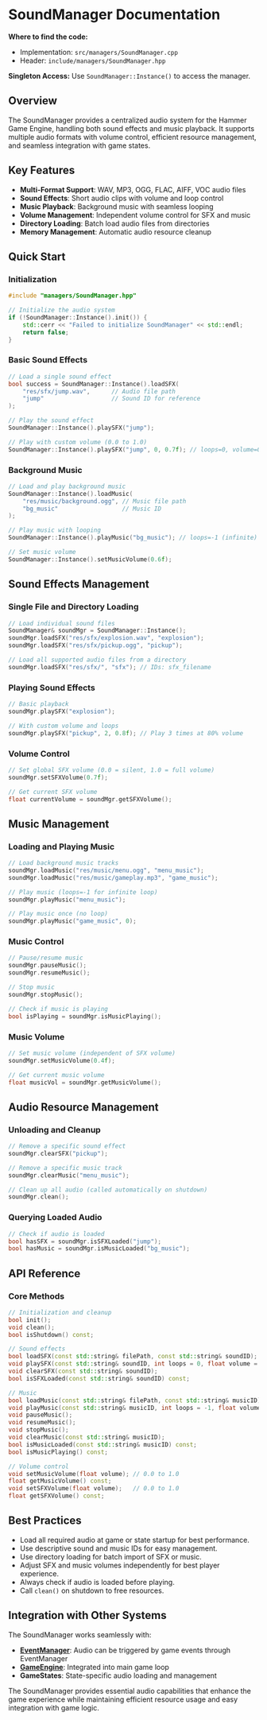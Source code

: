 # SoundManager Documentation

**Where to find the code:**
- Implementation: `src/managers/SoundManager.cpp`
- Header: `include/managers/SoundManager.hpp`

**Singleton Access:** Use `SoundManager::Instance()` to access the manager.

## Overview

The SoundManager provides a centralized audio system for the Hammer Game Engine, handling both sound effects and music playback. It supports multiple audio formats with volume control, efficient resource management, and seamless integration with game states.

## Key Features

- **Multi-Format Support**: WAV, MP3, OGG, FLAC, AIFF, VOC audio files
- **Sound Effects**: Short audio clips with volume and loop control
- **Music Playback**: Background music with seamless looping
- **Volume Management**: Independent volume control for SFX and music
- **Directory Loading**: Batch load audio files from directories
- **Memory Management**: Automatic audio resource cleanup

## Quick Start

### Initialization

```cpp
#include "managers/SoundManager.hpp"

// Initialize the audio system
if (!SoundManager::Instance().init()) {
    std::cerr << "Failed to initialize SoundManager" << std::endl;
    return false;
}
```

### Basic Sound Effects

```cpp
// Load a single sound effect
bool success = SoundManager::Instance().loadSFX(
    "res/sfx/jump.wav",      // Audio file path
    "jump"                   // Sound ID for reference
);

// Play the sound effect
SoundManager::Instance().playSFX("jump");

// Play with custom volume (0.0 to 1.0)
SoundManager::Instance().playSFX("jump", 0, 0.7f); // loops=0, volume=0.7
```

### Background Music

```cpp
// Load and play background music
SoundManager::Instance().loadMusic(
    "res/music/background.ogg", // Music file path
    "bg_music"                  // Music ID
);

// Play music with looping
SoundManager::Instance().playMusic("bg_music"); // loops=-1 (infinite) by default

// Set music volume
SoundManager::Instance().setMusicVolume(0.6f);
```

## Sound Effects Management

### Single File and Directory Loading

```cpp
// Load individual sound files
SoundManager& soundMgr = SoundManager::Instance();
soundMgr.loadSFX("res/sfx/explosion.wav", "explosion");
soundMgr.loadSFX("res/sfx/pickup.ogg", "pickup");

// Load all supported audio files from a directory
soundMgr.loadSFX("res/sfx/", "sfx"); // IDs: sfx_filename
```

### Playing Sound Effects

```cpp
// Basic playback
soundMgr.playSFX("explosion");

// With custom volume and loops
soundMgr.playSFX("pickup", 2, 0.8f); // Play 3 times at 80% volume
```

### Volume Control

```cpp
// Set global SFX volume (0.0 = silent, 1.0 = full volume)
soundMgr.setSFXVolume(0.7f);

// Get current SFX volume
float currentVolume = soundMgr.getSFXVolume();
```

## Music Management

### Loading and Playing Music

```cpp
// Load background music tracks
soundMgr.loadMusic("res/music/menu.ogg", "menu_music");
soundMgr.loadMusic("res/music/gameplay.mp3", "game_music");

// Play music (loops=-1 for infinite loop)
soundMgr.playMusic("menu_music");

// Play music once (no loop)
soundMgr.playMusic("game_music", 0);
```

### Music Control

```cpp
// Pause/resume music
soundMgr.pauseMusic();
soundMgr.resumeMusic();

// Stop music
soundMgr.stopMusic();

// Check if music is playing
bool isPlaying = soundMgr.isMusicPlaying();
```

### Music Volume

```cpp
// Set music volume (independent of SFX volume)
soundMgr.setMusicVolume(0.4f);

// Get current music volume
float musicVol = soundMgr.getMusicVolume();
```

## Audio Resource Management

### Unloading and Cleanup

```cpp
// Remove a specific sound effect
soundMgr.clearSFX("pickup");

// Remove a specific music track
soundMgr.clearMusic("menu_music");

// Clean up all audio (called automatically on shutdown)
soundMgr.clean();
```

### Querying Loaded Audio

```cpp
// Check if audio is loaded
bool hasSFX = soundMgr.isSFXLoaded("jump");
bool hasMusic = soundMgr.isMusicLoaded("bg_music");
```

## API Reference

### Core Methods

```cpp
// Initialization and cleanup
bool init();
void clean();
bool isShutdown() const;

// Sound effects
bool loadSFX(const std::string& filePath, const std::string& soundID);
void playSFX(const std::string& soundID, int loops = 0, float volume = 1.0f);
void clearSFX(const std::string& soundID);
bool isSFXLoaded(const std::string& soundID) const;

// Music
bool loadMusic(const std::string& filePath, const std::string& musicID);
void playMusic(const std::string& musicID, int loops = -1, float volume = 1.0f);
void pauseMusic();
void resumeMusic();
void stopMusic();
void clearMusic(const std::string& musicID);
bool isMusicLoaded(const std::string& musicID) const;
bool isMusicPlaying() const;

// Volume control
void setMusicVolume(float volume); // 0.0 to 1.0
float getMusicVolume() const;
void setSFXVolume(float volume);   // 0.0 to 1.0
float getSFXVolume() const;
```

## Best Practices

- Load all required audio at game or state startup for best performance.
- Use descriptive sound and music IDs for easy management.
- Use directory loading for batch import of SFX or music.
- Adjust SFX and music volumes independently for best player experience.
- Always check if audio is loaded before playing.
- Call `clean()` on shutdown to free resources.

## Integration with Other Systems

The SoundManager works seamlessly with:
- **[EventManager](../events/EventManager.md)**: Audio can be triggered by game events through EventManager
- **[GameEngine](../core/GameEngine.md)**: Integrated into main game loop
- **GameStates**: State-specific audio loading and management

The SoundManager provides essential audio capabilities that enhance the game experience while maintaining efficient resource usage and easy integration with game logic.

